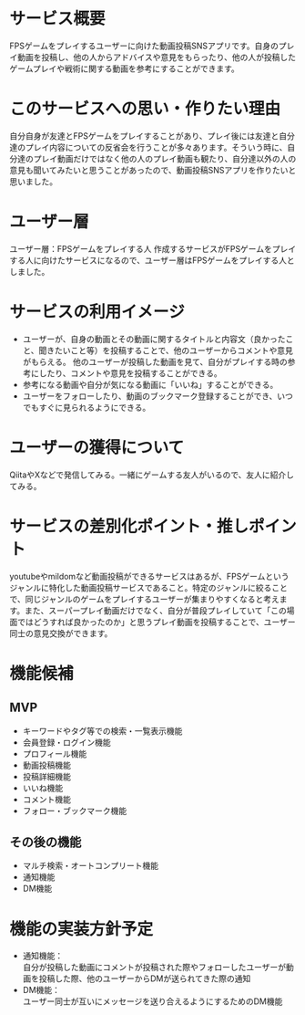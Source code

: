 # サービス概要
FPSゲームをプレイするユーザーに向けた動画投稿SNSアプリです。自身のプレイ動画を投稿し、他の人からアドバイスや意見をもらったり、他の人が投稿したゲームプレイや戦術に関する動画を参考にすることができます。
# このサービスへの思い・作りたい理由
自分自身が友達とFPSゲームをプレイすることがあり、プレイ後には友達と自分達のプレイ内容についての反省会を行うことが多々あります。そういう時に、自分達のプレイ動画だけではなく他の人のプレイ動画も観たり、自分達以外の人の意見も聞いてみたいと思うことがあったので、動画投稿SNSアプリを作りたいと思いました。
# ユーザー層
ユーザー層：FPSゲームをプレイする人
作成するサービスがFPSゲームをプレイする人に向けたサービスになるので、ユーザー層はFPSゲームをプレイする人としました。
# サービスの利用イメージ
- ユーザーが、自身の動画とその動画に関するタイトルと内容文（良かったこと、聞きたいこと等）を投稿することで、他のユーザーからコメントや意見がもらえる。
他のユーザーが投稿した動画を見て、自分がプレイする時の参考にしたり、コメントや意見を投稿することができる。
- 参考になる動画や自分が気になる動画に「いいね」することができる。
- ユーザーをフォローしたり、動画のブックマーク登録することができ、いつでもすぐに見られるようにできる。
# ユーザーの獲得について
QiitaやXなどで発信してみる。一緒にゲームする友人がいるので、友人に紹介してみる。
# サービスの差別化ポイント・推しポイント
youtubeやmildomなど動画投稿ができるサービスはあるが、FPSゲームというジャンルに特化した動画投稿サービスであること。特定のジャンルに絞ることで、同じジャンルのゲームをプレイするユーザーが集まりやすくなると考えます。また、スーパープレイ動画だけでなく、自分が普段プレイしていて「この場面ではどうすれば良かったのか」と思うプレイ動画を投稿することで、ユーザー同士の意見交換ができます。
# 機能候補
## MVP
- キーワードやタグ等での検索・一覧表示機能
- 会員登録・ログイン機能
- プロフィール機能
- 動画投稿機能
- 投稿詳細機能
- いいね機能
- コメント機能
- フォロー・ブックマーク機能
## その後の機能
- マルチ検索・オートコンプリート機能
- 通知機能
- DM機能
# 機能の実装方針予定
- 通知機能：  
自分が投稿した動画にコメントが投稿された際やフォローしたユーザーが動画を投稿した際、他のユーザーからDMが送られてきた際の通知
- DM機能：  
ユーザー同士が互いにメッセージを送り合えるようにするためのDM機能